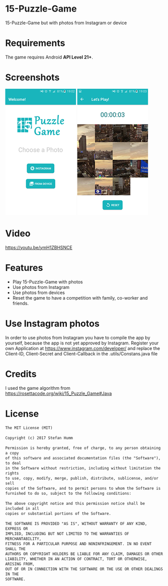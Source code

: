 # 15-Puzzle-Game
15-Puzzle-Game but with photos from Instagram or device

# Requirements
The game requires Android **API Level 21+**.

# Screenshots
![Main screen](/screenshots/main_screen.png) ![Game screen](/screenshots/game_screen.png)

# Video
https://youtu.be/ymH1ZBHSNCE

# Features
- Play 15-Puzzle-Game with photos
- Use photos from Instagram
- Use photos from devices
- Reset the game to have a competition with family, co-worker and friends.

# Use Instagram photos
In order to use photos from Instagram you have to compile the app by yourself, because the app is not yet approved by Instagram.
Register your own Application at https://www.instagram.com/developer/ and replace the Client-ID, Client-Secret and Client-Callback in the .utils/Constans.java file

# Credits
I used the game algorithm from https://rosettacode.org/wiki/15_Puzzle_Game#Java

# License

```
The MIT License (MIT)

Copyright (c) 2017 Stefan Humm

Permission is hereby granted, free of charge, to any person obtaining a copy
of this software and associated documentation files (the "Software"), to deal
in the Software without restriction, including without limitation the rights
to use, copy, modify, merge, publish, distribute, sublicense, and/or sell
copies of the Software, and to permit persons to whom the Software is
furnished to do so, subject to the following conditions:

The above copyright notice and this permission notice shall be included in all
copies or substantial portions of the Software.

THE SOFTWARE IS PROVIDED "AS IS", WITHOUT WARRANTY OF ANY KIND, EXPRESS OR
IMPLIED, INCLUDING BUT NOT LIMITED TO THE WARRANTIES OF MERCHANTABILITY,
FITNESS FOR A PARTICULAR PURPOSE AND NONINFRINGEMENT. IN NO EVENT SHALL THE
AUTHORS OR COPYRIGHT HOLDERS BE LIABLE FOR ANY CLAIM, DAMAGES OR OTHER
LIABILITY, WHETHER IN AN ACTION OF CONTRACT, TORT OR OTHERWISE, ARISING FROM,
OUT OF OR IN CONNECTION WITH THE SOFTWARE OR THE USE OR OTHER DEALINGS IN THE
SOFTWARE.
```
